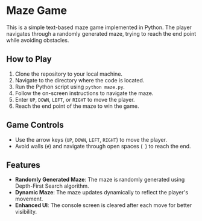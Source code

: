# Maze Game

This is a simple text-based maze game implemented in Python. The player navigates through a randomly generated maze, trying to reach the end point while avoiding obstacles.

## How to Play

1. Clone the repository to your local machine.
2. Navigate to the directory where the code is located.
3. Run the Python script using `python maze.py`.
4. Follow the on-screen instructions to navigate the maze.
5. Enter `UP`, `DOWN`, `LEFT`, or `RIGHT` to move the player.
6. Reach the end point of the maze to win the game.

## Game Controls

- Use the arrow keys (`UP`, `DOWN`, `LEFT`, `RIGHT`) to move the player.
- Avoid walls (`#`) and navigate through open spaces (` `) to reach the end.

## Features

- **Randomly Generated Maze**: The maze is randomly generated using Depth-First Search algorithm.
- **Dynamic Maze**: The maze updates dynamically to reflect the player's movement.
- **Enhanced UI**: The console screen is cleared after each move for better visibility.

